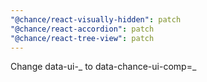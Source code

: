 ```yaml
---
"@chance/react-visually-hidden": patch
"@chance/react-accordion": patch
"@chance/react-tree-view": patch
---
```


Change data-ui-_ to data-chance-ui-comp=_

